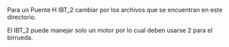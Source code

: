 Para un Puente H IBT_2 cambiar por los archivos que se encuentran en este directorio.

El IBT_2 puede manejar solo un motor por lo cual deben usarse 2 para el birrueda.
